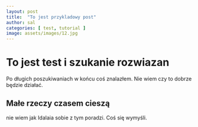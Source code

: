 ```yaml
---
layout: post
title:  "To jest przykladowy post"
author: sal
categories: [ test, tutorial ]
image: assets/images/12.jpg
---
```


# To jest test i szukanie rozwiazan
Po długich poszukiwaniach w końcu coś znalazłem. Nie wiem czy to dobrze będzie działać.

## Małe rzeczy czasem cieszą

nie wiem jak Idalaia sobie z tym poradzi. Coś się wymyśli.
